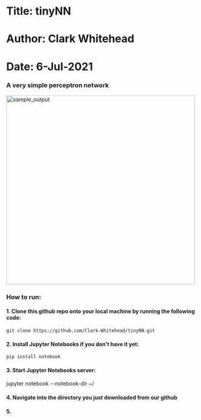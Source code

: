 # Title: tinyNN
# Author: Clark Whitehead
# Date: 6-Jul-2021

### A very simple perceptron network

<img src="https://github.com/Clark-Whitehead/tinyNN/blob/master/index.png?raw=true" width="500" alt="sample_output">

### How to run:

#### 1. Clone this github repo onto your local machine by running the following code:

```
git clone https://github.com/Clark-Whitehead/tinyNN.git
```

#### 2. Install Jupyter Notebooks if you don't have it yet:

```
pip install notebook
```

#### 3. Start Jupyter Notebooks server:

jupyter notebook --notebook-dir ~/

#### 4. Navigate into the directory you just downloaded from our github

#### 5. 

